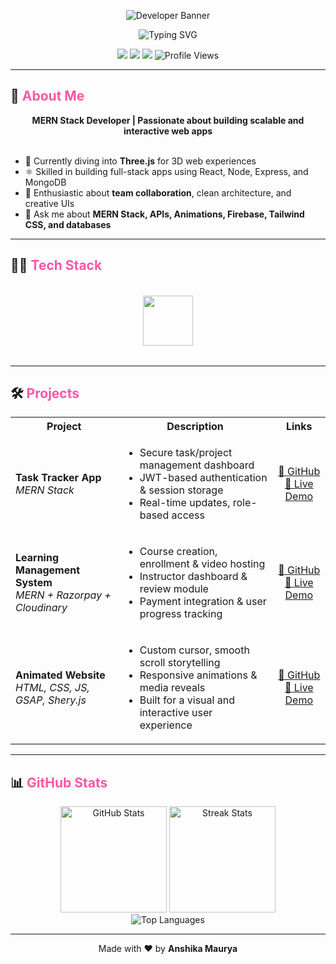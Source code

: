 <!-- Sleek Animated Developer Banner -->
<p align="center">
  <img src="https://capsule-render.vercel.app/api?type=waving&color=0:6a11cb,100:2575fc&height=240&section=header&text=Anshika%20Maurya%20%7C%20Full%20Stack%20Developer&fontSize=38&fontAlign=50&fontColor=ffffff&animation=twinkling" alt="Developer Banner" />
</p>

<!-- Animated Typing Banner -->
<p align="center">
  <img src="https://readme-typing-svg.herokuapp.com?font=Fira+Code&weight=700&size=30&duration=3000&pause=1000&color=ff6f61&center=true&vCenter=true&width=800&lines=Hi+%F0%9F%91%8B%2C+I'm+Anshika+Maurya;Full+Stack+Developer+%7C+MERN+Enthusiast" alt="Typing SVG"/>
</p>


<p align="center">
  <a href="https://github.com/anshika-maurya" target="_blank"><img src="https://img.shields.io/github/followers/anshika-maurya?label=Follow&style=social" /></a>
  <a href="https://linkedin.com/in/anshika-maurya64" target="_blank"><img src="https://img.shields.io/badge/-LinkedIn-0A66C2?style=for-the-badge&logo=linkedin&logoColor=white" /></a>
  <a href="mailto:anshikamaurya6400@gmail.com"><img src="https://img.shields.io/badge/-Gmail-D14836?style=for-the-badge&logo=gmail&logoColor=white" /></a>
  <img src="https://komarev.com/ghpvc/?username=anshika-maurya&style=for-the-badge&color=F857A6" alt="Profile Views"/>
</p>

---

## 🚀 <span style="color:#F857A6">About Me</span>

<div align="center">
  <b>MERN Stack Developer | Passionate about building scalable and interactive web apps</b><br/>
  <br/>
  <ul align="left">
    <li>🌱 Currently diving into <b>Three.js</b> for 3D web experiences</li>
    <li>⚛️ Skilled in building full-stack apps using React, Node, Express, and MongoDB</li>
    <li>🤝 Enthusiastic about <b>team collaboration</b>, clean architecture, and creative UIs</li>
    <li>💬 Ask me about <b>MERN Stack, APIs, Animations, Firebase, Tailwind CSS, and databases</b></li>
  </ul>
</div>

---

## 🧑‍💻 <span style="color:#F857A6">Tech Stack</span>

<div align="center">
  <!-- Large, Animated, Professional Tech Icons -->
  <img src="https://skillicons.dev/icons?i=js,ts,react,nextjs,nodejs,express,mongodb,mysql,tailwind,html,css,git,github,postman,vercel,render&theme=dark&perline=8" height="80" style="margin:18px 0;"/>
</div>

---

## 🛠️ <span style="color:#F857A6">Projects</span>

<div align="center">

<table>
  <tr>
    <th align="center">Project</th>
    <th align="center">Description</th>
    <th align="center">Links</th>
  </tr>
  <tr>
    <td><strong>Task Tracker App</strong><br/><em>MERN Stack</em></td>
    <td align="left">
      <ul>
        <li>Secure task/project management dashboard</li>
        <li>JWT-based authentication & session storage</li>
        <li>Real-time updates, role-based access</li>
      </ul>
    </td>
    <td align="center">
      <a href="https://github.com/anshika-maurya/Task-Tracker" target="_blank">🔗 GitHub</a><br/>
      <a href="https://task-tracker-theta-steel.vercel.app/" target="_blank">🚀 Live Demo</a>
    </td>
  </tr>
  <tr>
    <td><strong>Learning Management System</strong><br/><em>MERN + Razorpay + Cloudinary</em></td>
    <td align="left">
      <ul>
        <li>Course creation, enrollment & video hosting</li>
        <li>Instructor dashboard & review module</li>
        <li>Payment integration & user progress tracking</li>
      </ul>
    </td>
    <td align="center">
      <a href="https://github.com/anshika-maurya/educational-platform" target="_blank">🔗 GitHub</a><br/>
      <a href="https://educational-platform-16.vercel.app/" target="_blank">🚀 Live Demo</a>
    </td>
  </tr>
  <tr>
    <td><strong>Animated Website</strong><br/><em>HTML, CSS, JS, GSAP, Shery.js</em></td>
    <td align="left">
      <ul>
        <li>Custom cursor, smooth scroll storytelling</li>
        <li>Responsive animations & media reveals</li>
        <li>Built for a visual and interactive user experience</li>
      </ul>
    </td>
    <td align="center">
      <a href="https://github.com/anshika-maurya/theCuberto" target="_blank">🔗 GitHub</a><br/>
      <a href="https://anshika-maurya.github.io/theCuberto/" target="_blank">🚀 Live Demo</a>
    </td>
  </tr>
</table>

</div>

---



## 📊 <span style="color:#F857A6">GitHub Stats</span>

<p align="center">
  <img src="https://github-readme-stats.vercel.app/api?username=anshika-maurya&show_icons=true&theme=radical" alt="GitHub Stats" height="170"/>
  <img src="https://github-readme-streak-stats.herokuapp.com/?user=anshika-maurya&theme=radical" alt="Streak Stats" height="170"/>
  <br/>
  <img src="https://github-readme-stats.vercel.app/api/top-langs/?username=anshika-maurya&layout=compact&theme=radical" alt="Top Languages"/>
</p>

---



<p align="center">
  Made with ❤️ by <strong>Anshika Maurya</strong>
</p>
